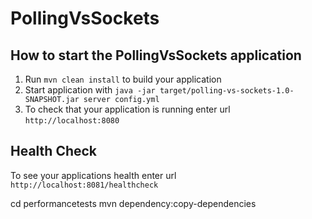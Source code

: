 # PollingVsSockets

How to start the PollingVsSockets application
---

1. Run `mvn clean install` to build your application
1. Start application with `java -jar target/polling-vs-sockets-1.0-SNAPSHOT.jar server config.yml`
1. To check that your application is running enter url `http://localhost:8080`

Health Check
---

To see your applications health enter url `http://localhost:8081/healthcheck`


cd performancetests
mvn dependency:copy-dependencies
